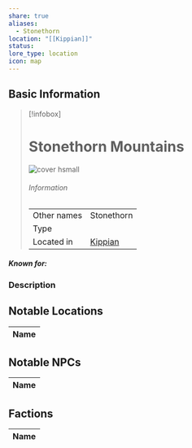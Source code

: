 ```yaml
---
share: true
aliases:
  - Stonethorn
location: "[[Kippian]]"
status: 
lore_type: location
icon: map
---
```

## Basic Information
> [!infobox]
> # Stonethorn Mountains
> ![cover hsmall](insertimage.png)
> ###### Information
> |   |  |
> | ---- | ---- |
> | Other names | Stonethorn|
> | Type | 
> | Located in | [Kippian](../Continents/Kippian.md)|
##### Known for:
### Description
## Notable Locations
| Name |
| ---- |

## Notable NPCs
| Name |
| ---- |

## Factions
| Name |
| ---- |
